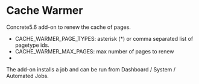 Cache Warmer
===============

Concrete5.6 add-on to renew the cache of pages.

- CACHE_WARMER_PAGE_TYPES: asterisk (*) or comma separated list of pagetype ids.
- CACHE_WARMER_MAX_PAGES: max number of pages to renew
- 
The add-on installs a job and can be run from Dashboard / System / Automated Jobs.
